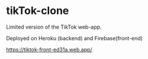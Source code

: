 # tikTok-clone
Limited version of the TikTok web-app. 

Deployed on Heroku (backend) and Firebase(front-end)

<https://tiktok-front-ed31a.web.app/>
